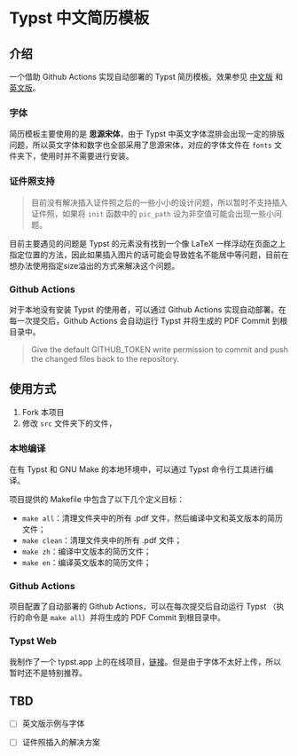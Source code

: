 # Typst 中文简历模板

## 介绍

一个借助 Github Actions 实现自动部署的 Typst 简历模板。效果参见 [中文版](/中文简历.pdf) 和 [英文版](/英文简历.pdf)。

### 字体

简历模板主要使用的是 **思源宋体**，由于 Typst 中英文字体混排会出现一定的排版问题，所以英文字体和数字也全部采用了思源宋体，对应的字体文件在 `fonts` 文件夹下，使用时并不需要进行安装。

### 证件照支持

> 目前没有解决插入证件照之后的一些小小的设计问题，所以暂时不支持插入证件照，如果将 `init` 函数中的 `pic_path` 设为非空值可能会出现一些小问题。

目前主要遇见的问题是 Typst 的元素没有找到一个像 LaTeX 一样浮动在页面之上指定位置的方法，因此如果插入图片的话可能会导致姓名不能居中等问题，目前在想办法使用指定size溢出的方式来解决这个问题。

### Github Actions

对于本地没有安装 Typst 的使用者，可以通过 Github Actions 实现自动部署。在每一次提交后，Github Actions 会自动运行 Typst 并将生成的 PDF Commit 到根目录中。

> Give the default GITHUB_TOKEN write permission to commit and push the changed files back to the repository.

## 使用方式

1. Fork 本项目
2. 修改 `src` 文件夹下的文件，

### 本地编译

在有 Typst 和 GNU Make 的本地环境中，可以通过 Typst 命令行工具进行编译。

项目提供的 Makefile 中包含了以下几个定义目标：

- `make all`：清理文件夹中的所有 .pdf 文件，然后编译中文和英文版本的简历文件；
- `make clean`：清理文件夹中的所有 .pdf 文件；
- `make zh`：编译中文版本的简历文件；
- `make en`：编译英文版本的简历文件；

### Github Actions

项目配置了自动部署的 Github Actions，可以在每次提交后自动运行 Typst （执行的命令是 `make all`）并将生成的 PDF Commit 到根目录中。

### Typst Web

我制作了一个 typst.app 上的在线项目，[链接](https://typst.app/project/r4XMUB3ENQUH7zWiuK7_tO)。但是由于字体不太好上传，所以暂时还不是特别推荐。

## TBD

- [ ] 英文版示例与字体
- [ ] 证件照插入的解决方案

